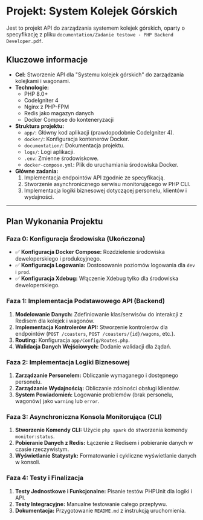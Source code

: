 # Projekt: System Kolejek Górskich

Jest to projekt API do zarządzania systemem kolejek górskich, oparty o specyfikację z pliku `documentation/Zadanie testowe - PHP Backend Developer.pdf`.

## Kluczowe informacje

*   **Cel:** Stworzenie API dla "Systemu kolejek górskich" do zarządzania kolejkami i wagonami.
*   **Technologie:**
    *   PHP 8.0+
    *   CodeIgniter 4
    *   Nginx z PHP-FPM
    *   Redis jako magazyn danych
    *   Docker Compose do konteneryzacji
*   **Struktura projektu:**
    *   `app/`: Główny kod aplikacji (prawdopodobnie CodeIgniter 4).
    *   `docker/`: Konfiguracja kontenerów Docker.
    *   `documentation/`: Dokumentacja projektu.
    *   `logs/`: Logi aplikacji.
    *   `.env`: Zmienne środowiskowe.
    *   `docker-compose.yml`: Plik do uruchamiania środowiska Docker.
*   **Główne zadania:**
    1.  Implementacja endpointów API zgodnie ze specyfikacją.
    2.  Stworzenie asynchronicznego serwisu monitorującego w PHP CLI.
    3.  Implementacja logiki biznesowej dotyczącej personelu, klientów i wydajności.

---

## Plan Wykonania Projektu

### Faza 0: Konfiguracja Środowiska (Ukończona)
- ✅ **Konfiguracja Docker Compose:** Rozdzielenie środowiska deweloperskiego i produkcyjnego.
- ✅ **Konfiguracja Logowania:** Dostosowanie poziomów logowania dla `dev` i `prod`.
- ✅ **Konfiguracja Xdebug:** Włączenie Xdebug tylko dla środowiska deweloperskiego.

### Faza 1: Implementacja Podstawowego API (Backend)
1.  **Modelowanie Danych:** Zdefiniowanie klas/serwisów do interakcji z Redisem dla kolejek i wagonów.
2.  **Implementacja Kontrolerów API:** Stworzenie kontrolerów dla endpointów (`POST /coasters`, `POST /coasters/{id}/wagons`, etc.).
3.  **Routing:** Konfiguracja `app/Config/Routes.php`.
4.  **Walidacja Danych Wejściowych:** Dodanie walidacji dla żądań.

### Faza 2: Implementacja Logiki Biznesowej
1.  **Zarządzanie Personelem:** Obliczanie wymaganego i dostępnego personelu.
2.  **Zarządzanie Wydajnością:** Obliczanie zdolności obsługi klientów.
3.  **System Powiadomień:** Logowanie problemów (brak personelu, wagonów) jako `warning` lub `error`.

### Faza 3: Asynchroniczna Konsola Monitorująca (CLI)
1.  **Stworzenie Komendy CLI:** Użycie `php spark` do stworzenia komendy `monitor:status`.
2.  **Pobieranie Danych z Redis:** Łączenie z Redisem i pobieranie danych w czasie rzeczywistym.
3.  **Wyświetlanie Statystyk:** Formatowanie i cykliczne wyświetlanie danych w konsoli.

### Faza 4: Testy i Finalizacja
1.  **Testy Jednostkowe i Funkcjonalne:** Pisanie testów PHPUnit dla logiki i API.
2.  **Testy Integracyjne:** Manualne testowanie całego przepływu.
3.  **Dokumentacja:** Przygotowanie `README.md` z instrukcją uruchomienia.